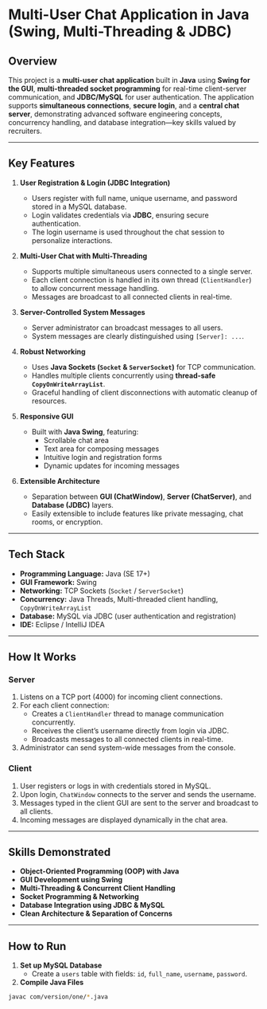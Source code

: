 # Multi-User Chat Application in Java (Swing, Multi-Threading & JDBC)

## Overview

This project is a **multi-user chat application** built in **Java** using **Swing for the GUI**, **multi-threaded socket programming** for real-time client-server communication, and **JDBC/MySQL** for user authentication. The application supports **simultaneous connections**, **secure login**, and a **central chat server**, demonstrating advanced software engineering concepts, concurrency handling, and database integration—key skills valued by recruiters.

---

## Key Features

1. **User Registration & Login (JDBC Integration)**
   - Users register with full name, unique username, and password stored in a MySQL database.
   - Login validates credentials via **JDBC**, ensuring secure authentication.
   - The login username is used throughout the chat session to personalize interactions.

2. **Multi-User Chat with Multi-Threading**
   - Supports multiple simultaneous users connected to a single server.
   - Each client connection is handled in its own thread (`ClientHandler`) to allow concurrent message handling.
   - Messages are broadcast to all connected clients in real-time.

3. **Server-Controlled System Messages**
   - Server administrator can broadcast messages to all users.
   - System messages are clearly distinguished using `[Server]: ...`.

4. **Robust Networking**
   - Uses **Java Sockets (`Socket` & `ServerSocket`)** for TCP communication.
   - Handles multiple clients concurrently using **thread-safe `CopyOnWriteArrayList`**.
   - Graceful handling of client disconnections with automatic cleanup of resources.

5. **Responsive GUI**
   - Built with **Java Swing**, featuring:
     - Scrollable chat area
     - Text area for composing messages
     - Intuitive login and registration forms
     - Dynamic updates for incoming messages

6. **Extensible Architecture**
   - Separation between **GUI (ChatWindow)**, **Server (ChatServer)**, and **Database (JDBC)** layers.
   - Easily extensible to include features like private messaging, chat rooms, or encryption.

---

## Tech Stack

- **Programming Language:** Java (SE 17+)
- **GUI Framework:** Swing
- **Networking:** TCP Sockets (`Socket` / `ServerSocket`)
- **Concurrency:** Java Threads, Multi-threaded client handling, `CopyOnWriteArrayList`
- **Database:** MySQL via JDBC (user authentication and registration)
- **IDE:** Eclipse / IntelliJ IDEA

---

## How It Works

### Server
1. Listens on a TCP port (4000) for incoming client connections.
2. For each client connection:
   - Creates a `ClientHandler` thread to manage communication concurrently.
   - Receives the client’s username directly from login via JDBC.
   - Broadcasts messages to all connected clients in real-time.
3. Administrator can send system-wide messages from the console.

### Client
1. User registers or logs in with credentials stored in MySQL.
2. Upon login, `ChatWindow` connects to the server and sends the username.
3. Messages typed in the client GUI are sent to the server and broadcast to all clients.
4. Incoming messages are displayed dynamically in the chat area.

---

## Skills Demonstrated

- **Object-Oriented Programming (OOP) with Java**
- **GUI Development using Swing**
- **Multi-Threading & Concurrent Client Handling**
- **Socket Programming & Networking**
- **Database Integration using JDBC & MySQL**
- **Clean Architecture & Separation of Concerns**

---

## How to Run

1. **Set up MySQL Database**
   - Create a `users` table with fields: `id`, `full_name`, `username`, `password`.
2. **Compile Java Files**
```bash
javac com/version/one/*.java
